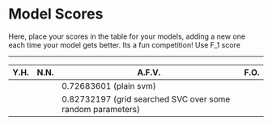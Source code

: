 # Model Scores

Here, place your scores in the table for your models, adding a new one each time your model gets better. Its a fun competition!
Use F_1 score

---
| Y.H. | N.N. | A.F.V.                                                     | F.O. |
| ---- | ---- | ---------------------------------------------------------- | ---- |
|      |      | 0.72683601 (plain svm)                                     |      |
|      |      | 0.82732197 (grid searched SVC over some random parameters) |      |